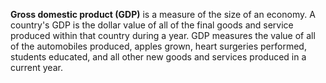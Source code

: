 **Gross domestic product (GDP)** is a measure of the size of an economy. A country's GDP is the dollar value of all of the final goods and service produced within that country during a year. GDP measures the value of all of the automobiles produced, apples grown, heart surgeries performed, students educated, and all other new goods and services produced in a current year.